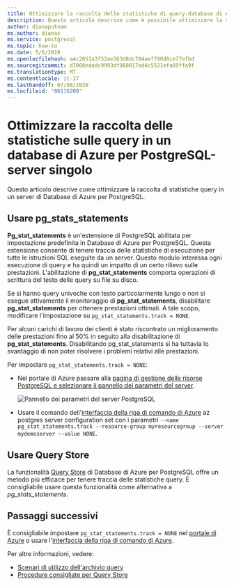 ```yaml
---
title: Ottimizzare la raccolta delle statistiche di query-database di Azure per PostgreSQL-server singolo
description: Questo articolo descrive come è possibile ottimizzare la raccolta delle statistiche di query in un database di Azure per PostgreSQL-server singolo
author: dianaputnam
ms.author: dianas
ms.service: postgresql
ms.topic: how-to
ms.date: 5/6/2019
ms.openlocfilehash: a4c2051a3f52ae363d8dc704aef790d8ce77efbd
ms.sourcegitcommit: d7008edadc9993df960817ad4c5521efa69ffa9f
ms.translationtype: MT
ms.contentlocale: it-IT
ms.lasthandoff: 07/08/2020
ms.locfileid: "86116200"
---
```

# <a name="optimize-query-statistics-collection-on-an-azure-database-for-postgresql---single-server"></a>Ottimizzare la raccolta delle statistiche sulle query in un database di Azure per PostgreSQL-server singolo
Questo articolo descrive come ottimizzare la raccolta di statistiche query in un server di Database di Azure per PostgreSQL.

## <a name="use-pg_stats_statements"></a>Usare pg_stats_statements
**Pg_stat_statements** è un'estensione di PostgreSQL abilitata per impostazione predefinita in Database di Azure per PostgreSQL. Questa estensione consente di tenere traccia delle statistiche di esecuzione per tutte le istruzioni SQL eseguite da un server. Questo modulo interessa ogni esecuzione di query e ha quindi un impatto di un certo rilievo sulle prestazioni. L'abilitazione di **pg_stat_statements** comporta operazioni di scrittura del testo delle query su file su disco.

Se si hanno query univoche con testo particolarmente lungo o non si esegue attivamente il monitoraggio di **pg_stat_statements**, disabilitare **pg_stat_statements** per ottenere prestazioni ottimali. A tale scopo, modificare l'impostazione su `pg_stat_statements.track = NONE`.

Per alcuni carichi di lavoro dei clienti è stato riscontrato un miglioramento delle prestazioni fino al 50% in seguito alla disabilitazione di **pg_stat_statements**. Disabilitando pg_stat_statements si ha tuttavia lo svantaggio di non poter risolvere i problemi relativi alle prestazioni.

Per impostare `pg_stat_statements.track = NONE`:

- Nel portale di Azure passare alla [pagina di gestione delle risorse PostgreSQL e selezionare il pannello dei parametri del server](howto-configure-server-parameters-using-portal.md).

  ![Pannello dei parametri del server PostgreSQL](./media/howto-optimize-query-stats-collection/pg_stats_statements_portal.png)

- Usare il comando dell'[interfaccia della riga di comando di Azure](howto-configure-server-parameters-using-cli.md) az postgres server configuration set con i parametri `--name pg_stat_statements.track --resource-group myresourcegroup --server mydemoserver --value NONE`.

## <a name="use-the-query-store"></a>Usare Query Store 
La funzionalità [Query Store](concepts-query-store.md) di Database di Azure per PostgreSQL offre un metodo più efficace per tenere traccia delle statistiche query. È consigliabile usare questa funzionalità come alternativa a *pg_stats_statements*. 

## <a name="next-steps"></a>Passaggi successivi
È consigliabile impostare `pg_stat_statements.track = NONE` nel [portale di Azure](howto-configure-server-parameters-using-portal.md) o usare l'[interfaccia della riga di comando di Azure](howto-configure-server-parameters-using-cli.md).

Per altre informazioni, vedere: 
- [Scenari di utilizzo dell'archivio query](concepts-query-store-scenarios.md) 
- [Procedure consigliate per Query Store](concepts-query-store-best-practices.md) 
